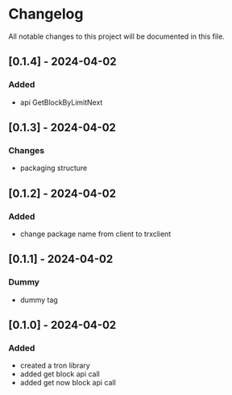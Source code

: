 # Changelog

All notable changes to this project will be documented in this file.

## [0.1.4] - 2024-04-02

### Added
- api GetBlockByLimitNext

## [0.1.3] - 2024-04-02

### Changes
- packaging structure

## [0.1.2] - 2024-04-02

### Added
- change package name from client to trxclient

## [0.1.1] - 2024-04-02

### Dummy
- dummy tag

## [0.1.0] - 2024-04-02

### Added
- created a tron library
- added get block api call
- added get now block api call